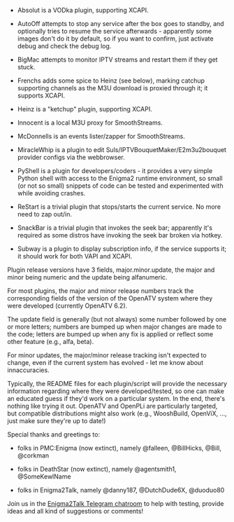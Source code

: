 * Absolut is a VODka plugin, supporting XCAPI.

* AutoOff attempts to stop any service after the box goes to standby, and optionally
  tries to resume the service afterwards - apparently some images don't do it by
  default, so if you want to confirm, just activate debug and check the debug log.

* BigMac attempts to monitor IPTV streams and restart them if they get stuck.

* Frenchs adds some spice to Heinz (see below), marking catchup supporting channels
  as the M3U download is proxied through it; it supports XCAPI.

* Heinz is a "ketchup" plugin, supporting XCAPI.

* Innocent is a local M3U proxy for SmoothStreams.

* McDonnells is an events lister/zapper for SmoothStreams.

* MiracleWhip is a plugin to edit Suls/IPTVBouquetMaker/E2m3u2bouquet provider configs
  via the webbrowser.

* PyShell is a plugin for developers/coders - it provides a very simple Python
  shell with access to the Enigma2 runtime environment, so small (or not so small)
  snippets of code can be tested and experimented with while avoiding crashes.

* ReStart is a trivial plugin that stops/starts the current service. No more need
  to zap out/in.

* SnackBar is a trivial plugin that invokes the seek bar; apparently it's required
  as some distros have invoking the seek bar broken via hotkey.

* Subway is a plugin to display subscription info, if the service supports it; it
  should work for both VAPI and XCAPI.

Plugin release versions have 3 fields, major.minor.update, the major and minor
being numeric and the update being alfanumeric.

For most plugins, the major and minor release numbers track the corresponding fields of
the version of the OpenATV system where they were developed (currently OpenATV 6.2).

The update field is generally (but not always) some number followed by one or more
letters; numbers are bumped up when major changes are made to the code; letters are
bumped up when any fix is applied or reflect some other feature (e.g., alfa, beta).

For minor updates, the major/minor release tracking isn't expected to change, even
if the current system has evolved - let me know about innaccuracies.

Typically, the README files for each plugin/script will provide the necessary information
regarding where they were developed/tested, so one can make an educated guess if they'd
work on a particular system. In the end, there's nothing like trying it out. OpenATV and
OpenPLi are particularly targeted, but compatible distributions might also work
(e.g., WooshBuild, OpenViX, ..., just make sure they're up to date!)


Special thanks and greetings to:

* folks in PMC:Enigma (now extinct), namely @falleen, @BillHicks, @Bill, @corkman

* folks in DeathStar (now extinct), namely @agentsmith1, @SomeKewlName

* folks in Enigma2Talk, namely @danny187, @DutchDude6X, @duoduo80

Join us in the [Enigma2Talk Telegram chatroom](https://t.me/talkenigma2)
to help with testing, provide ideas and all kind of suggestions or comments!

